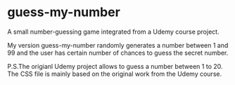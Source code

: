 # guess-my-number
A small number-guessing game integrated from a Udemy course project.

My version guess-my-number randomly generates a number between 1 and 99 and the user has certain number of chances to guess the secret number.

P.S.The origianl Udemy project allows to guess a number between 1 to 20. The CSS file is mainly based on the original work from the Udemy course.
